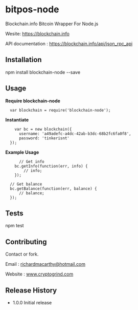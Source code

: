 
# bitpos-node

Blockchain.info Bitcoin Wrapper For Node.js

Wesite: https://blockchain.info

API documentation : https://blockchain.info/api/json_rpc_api

## Installation

  npm install blockchain-node --save

## Usage


**Require blockchain-node**

```
  var blockchain = require('blockchain-node');
```

**Instantiate**

```
	var bc = new blockchain({
      username: 'a49adefc-a4dc-42ab-b3dc-68b2fc6fa0f8',
      password: 'tinkerisnt'
  });
```

**Example Usage**

```
	  // Get info
    bc.getInfo(function(err, info) {
        // info;
    });
```

```
  // Get balance
  bc.getBalance(function(err, balance) {
      // balance;
  });
```

## Tests

  npm test

## Contributing

Contact or fork.

Email : richardmacarthy@hotmail.com

Website : www.cryptogrind.com

## Release History

* 1.0.0 Initial release